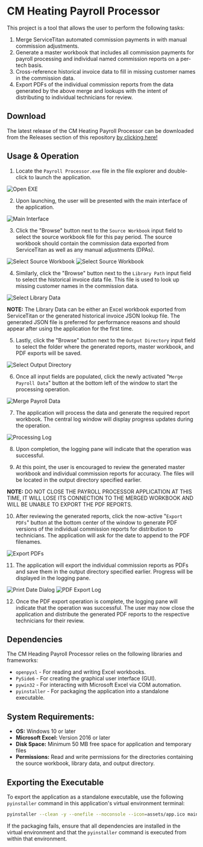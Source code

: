# CM Heating Payroll Processor

This project is a tool that allows the user to perform the following tasks:
1. Merge ServiceTitan automated commission payments in with manual commission adjustments.
2. Generate a master workbook that includes all commission payments for payroll processing and individual named commission reports on a per-tech basis.
3. Cross-reference historical invoice data to fill in missing customer names in the commission data.
4. Export PDFs of the individual commission reports from the data generated by the above merge and lookups with the intent of distributing to individual technicians for review.

## Download
The latest release of the CM Heating Payroll Processor can be downloaded from the Releases section of this repository 
[by clicking here!](https://github.com/AllegroVivo/CMPayrollProcessor/releases)

## Usage & Operation

1. Locate the `Payroll Processor.exe` file in the file explorer and double-click to launch the application.

![Open EXE](assets/OpenEXEImage.png)

2. Upon launching, the user will be presented with the main interface of the application.

![Main Interface](assets/MainInterfaceImage.png)

3. Click the "Browse" button next to the `Source Workbook` input field to select the source workbook file for this pay period. The source workbook should contain the commission data exported from ServiceTitan as well as any manual adjustments (DPAs).

![Select Source Workbook](assets/SelectSourceWorkbookImage.png)
![Select Source Workbook](assets/SelectSourceWorkbookBrowse.png)

4. Similarly, click the "Browse" button next to the `Library Path` input field to select the historical invoice data file. This file is used to look up missing customer names in the commission data.

![Select Library Data](assets/BrowseForLookupTable.png)

__NOTE:__ The Library Data can be either an Excel workbook exported from ServiceTitan or the generated historical invoice JSON lookup file. The generated JSON file is preferred for performance reasons and should appear after using the application for the first time.

5. Lastly, click the "Browse" button next to the `Output Directory` input field to select the folder where the generated reports, master workbook, and PDF exports will be saved.

![Select Output Directory](assets/OutputDirectory.png)

6. Once all input fields are populated, click the newly activated "`Merge Payroll Data`" button at the bottom left of the window to start the processing operation.

![Merge Payroll Data](assets/MergePayrollDataButton.png)

7. The application will process the data and generate the required report workbook. The central log window will display progress updates during the operation.

![Processing Log](assets/MergeProcessingLog.png)

8. Upon completion, the logging pane will indicate that the operation was successful.

9. At this point, the user is encouraged to review the generated master workbook and individual commission reports for accuracy. The files will be located in the output directory specified earlier.

__NOTE:__ DO NOT CLOSE THE PAYROLL PROCESSOR APPLICATION AT THIS TIME, IT WILL LOSE ITS CONNECTION TO THE MERGED WORKBOOK AND WILL BE UNABLE TO EXPORT THE PDF REPORTS.

10. After reviewing the generated reports, click the now-active "`Export PDFs`" button at the bottom center of the window to generate PDF versions of the individual commission reports for distribution to technicians. The application will ask for the date to append to the PDF filenames.

![Export PDFs](assets/ExportPDFsButton.png)

11. The application will export the individual commission reports as PDFs and save them in the output directory specified earlier. Progress will be displayed in the logging pane.

![Print Date Dialog](assets/PrintDateDialog.png)
![PDF Export Log](assets/PDFExportLog.png)

12. Once the PDF export operation is complete, the logging pane will indicate that the operation was successful. The user may now close the application and distribute the generated PDF reports to the respective technicians for their review.

## Dependencies
The CM Heading Payroll Processor relies on the following libraries and frameworks:
- `openpyxl` - For reading and writing Excel workbooks.
- `PySide6` - For creating the graphical user interface (GUI).
- `pywin32` - For interacting with Microsoft Excel via COM automation.
- `pyinstaller` - For packaging the application into a standalone executable.

## System Requirements:
- **OS:** Windows 10 or later
- **Microsoft Excel:** Version 2016 or later
- **Disk Space:** Minimum 50 MB free space for application and temporary files
- **Permissions:** Read and write permissions for the directories containing the source workbook, library data, and output directory.

## Exporting the Executable
To export the application as a standalone executable, use the following `pyinstaller` command in this application's virtual environment terminal:

```bash
pyinstaller --clean -y --onefile --noconsole --icon=assets/app.ico main.py
```

If the packaging fails, ensure that all dependencies are installed in the virtual environment and that the `pyinstaller` command is executed from within that environment.